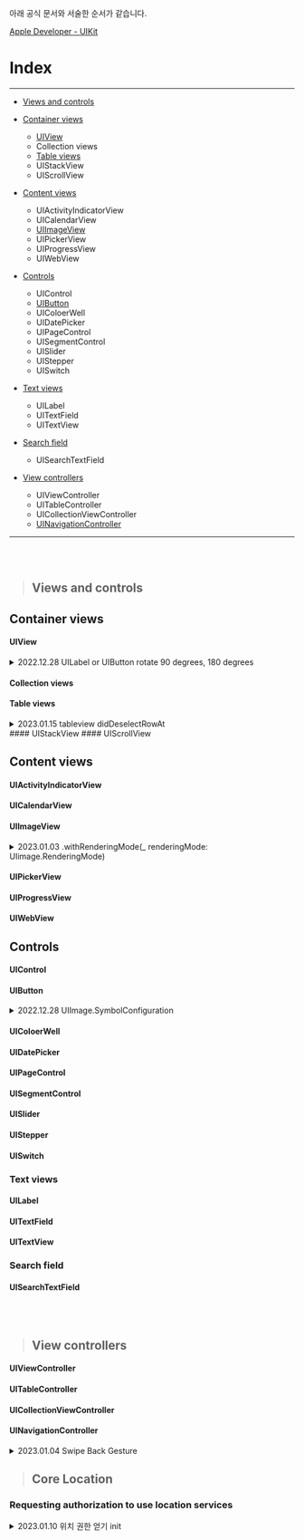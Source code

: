 아래 공식 문서와 서술한 순서가 같습니다.

[Apple Developer - UIKit](https://developer.apple.com/documentation/uikit)

# Index
----
- [Views and controls](#views-and-controls)
- [Container views](#container-views)
    + [UIView](#uiview)
    + Collection views
    + [Table views](#table-views)
    + UIStackView
    + UIScrollView
- [Content views](#content-views)
    + UIActivityIndicatorView
    + UICalendarView
    + [UIImageView](#uiimageview)
    + UIPickerView
    + UIProgressView
    + UIWebView
- [Controls](#controls)
    + UIControl
    + [UIButton](#uibutton)
    + UIColoerWell
    + UIDatePicker
    + UIPageControl
    + UISegmentControl
    + UISlider
    + UIStepper
    + UISwitch
- [Text views](#text-views)
    + UILabel
    + UITextField
    + UITextView
- [Search field](#search-field)
    + UISearchTextField
    
    
- [View controllers](#view-controllers)
    + UIViewController
    + UITableController
    + UICollectionViewController
    + [UINavigationController](#uinavigationcontroller)
 ----

<br>
<br>

> ## Views and controls

<div>

## Container views

#### UIView
<details>
  <summary> 2022.12.28 UILabel or UIButton rotate 90 degrees, 180 degrees </summary>
  
  UILabel, UIButton은 모두 UIView를 Subclass하기 때문에 UIView에 위치했습니다.
  
  ```swift
     // 90 degrees
     exampleLabel.transform = CGAffineTransform(rotationAngle: CGFloat.pi / 2)

     // 180 degrees
     exampleLabel.transform = CGAffineTransform(rotationAngle: CGFloat.pi)
  ```
  
</details>

#### Collection views
#### Table views
<details>
  <summary> 2023.01.15 tableview didDeselectRowAt </summary>
  
    이건 블로그 링크도 대체해주자
  
</details>
#### UIStackView
#### UIScrollView

## Content views

<div>

#### UIActivityIndicatorView
#### UICalendarView

</div>

#### UIImageView
<details>
  <summary> 2023.01.03 .withRenderingMode(_ renderingMode: UIimage.RenderingMode) </summary>
  
  UIimageView에 같은 이미지에 여러 색상을 사용해야하는 일이 생겼다.
  
  디자이너에게 여러 색상의 이미지를 받았고, 색만 다른 중복 이미지가 쌓여가고있었다.
  
  하지만 기존 .withRenderingMode에 대해서 오해가 하나 있었다.
  
  SFSymbol 에 속한 Apple 기본 이미지만 가능한 줄 알았지만, 직접 등록한 Asset Image 파일도 사용 가능했다.
  
  ```swift
     
     let sampleImage = UIImage(named: "exampleImage").withRenderingMode(.alwaysTemplate)
     exampleImageView.image = sampleImage
     exampleImageView.tintColor = .systemRed
  ```
  
</details>

#### UIPickerView
#### UIProgressView
#### UIWebView

## Controls

#### UIControl

#### UIButton
<details>
  <summary> 2022.12.28 UIImage.SymbolConfiguration </summary>
  
  ```swift
     button.preferredSymbolConfigurationForImage(in: .normal)
     button.setPreferredSymbolConfiguration(UIImage.SymbolConfiguration(pointSize: 10), forImageIn: .normal)
  ```
  
</details>

#### UIColoerWell
#### UIDatePicker
#### UIPageControl
#### UISegmentControl
#### UISlider
#### UIStepper
#### UISwitch

### Text views

#### UILabel
#### UITextField
#### UITextView

### Search field

#### UISearchTextField
</div>

<br>
<br>

> ## View controllers

<div>

#### UIViewController
#### UITableController
#### UICollectionViewController
#### UINavigationController
<details>
  <summary> 2023.01.04 Swipe Back Gesture </summary>
  
  기존 앱에서는 push, pop 같은 수평을 이동하는 구조에서 Swipe를 통해 뒤로 돌아갈 수 있었다.
  
  그런데 간혹 내가 만든 화면에서는 스와이프로 이동이 되지않는 경우가 많았고, 해결하고 싶었다.
  
  ```swift
     // UINavigationController 기본 네비게이션 헤더 영역을 사용할 때
     self.navigationController?.interactivePopGestureRecognizer?.delegate = self
     
     // UINavigationController 커스텀 네비게이션 헤더 영역을 사용할 때
     self.navigationController?.interactivePopGestureRecognizer?.delegate = nil
     
  ```
</details>

</div>


> ## Core Location

### Requesting authorization to use location services

<details>
  <summary> 2023.01.10 위치 권한 얻기 init </summary>
  
  1. info.plist에 NSLocationAlwaysAndWhenInUseUsageDescription, NSLocationWhenInUseUsageDescription 를 등록해줘야한다
  
  그런데 간혹 내가 만든 화면에서는 스와이프로 이동이 되지않는 경우가 많았고, 해결하고 싶었다.
  
  ```swift
    
     func requestLocationManager() {
        if LocationUtil.getStateOfLocationPermission() == .notDetermined {
           self.locManager = CLLocationManager()
           locManager?.delegate = self
           // 서브 쓰레드로 해야함
            DispatchQueue.main.async {
               self.locManager?.requestAlwaysAuthorization()
            }
        }
     }
     
  ```
</details>
